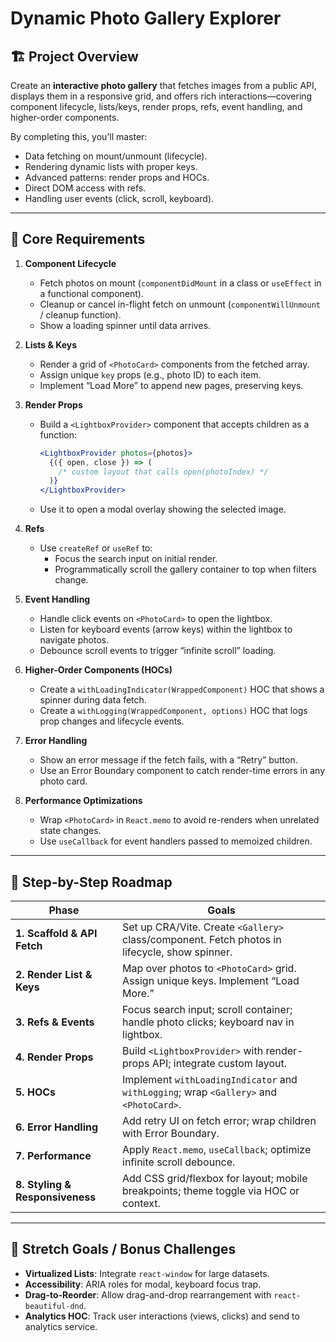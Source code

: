 # Dynamic Photo Gallery Explorer

## 🏗️ Project Overview
Create an **interactive photo gallery** that fetches images from a public API, displays them in a responsive grid, and offers rich interactions—covering component lifecycle, lists/keys, render props, refs, event handling, and higher-order components.

By completing this, you’ll master:
- Data fetching on mount/unmount (lifecycle).
- Rendering dynamic lists with proper keys.
- Advanced patterns: render props and HOCs.
- Direct DOM access with refs.
- Handling user events (click, scroll, keyboard).

---

## 🚩 Core Requirements

1. **Component Lifecycle**  
   - Fetch photos on mount (`componentDidMount` in a class or `useEffect` in a functional component).  
   - Cleanup or cancel in-flight fetch on unmount (`componentWillUnmount` / cleanup function).  
   - Show a loading spinner until data arrives.

2. **Lists & Keys**  
   - Render a grid of `<PhotoCard>` components from the fetched array.  
   - Assign unique `key` props (e.g., photo ID) to each item.  
   - Implement “Load More” to append new pages, preserving keys.

3. **Render Props**  
   - Build a `<LightboxProvider>` component that accepts children as a function:  
     ```jsx
     <LightboxProvider photos={photos}>
       {({ open, close }) => (
         /* custom layout that calls open(photoIndex) */
       )}
     </LightboxProvider>
     ```  
   - Use it to open a modal overlay showing the selected image.

4. **Refs**  
   - Use `createRef` or `useRef` to:  
     - Focus the search input on initial render.  
     - Programmatically scroll the gallery container to top when filters change.

5. **Event Handling**  
   - Handle click events on `<PhotoCard>` to open the lightbox.  
   - Listen for keyboard events (arrow keys) within the lightbox to navigate photos.  
   - Debounce scroll events to trigger “infinite scroll” loading.

6. **Higher-Order Components (HOCs)**  
   - Create a `withLoadingIndicator(WrappedComponent)` HOC that shows a spinner during data fetch.  
   - Create a `withLogging(WrappedComponent, options)` HOC that logs prop changes and lifecycle events.

7. **Error Handling**  
   - Show an error message if the fetch fails, with a “Retry” button.  
   - Use an Error Boundary component to catch render-time errors in any photo card.

8. **Performance Optimizations**  
   - Wrap `<PhotoCard>` in `React.memo` to avoid re-renders when unrelated state changes.  
   - Use `useCallback` for event handlers passed to memoized children.

---

## 🔨 Step-by-Step Roadmap

| Phase                          | Goals                                                                                  |
|--------------------------------|----------------------------------------------------------------------------------------|
| **1. Scaffold & API Fetch**    | Set up CRA/Vite. Create `<Gallery>` class/component. Fetch photos in lifecycle, show spinner. |
| **2. Render List & Keys**      | Map over photos to `<PhotoCard>` grid. Assign unique keys. Implement “Load More.”         |
| **3. Refs & Events**           | Focus search input; scroll container; handle photo clicks; keyboard nav in lightbox.    |
| **4. Render Props**            | Build `<LightboxProvider>` with render-props API; integrate custom layout.             |
| **5. HOCs**                    | Implement `withLoadingIndicator` and `withLogging`; wrap `<Gallery>` and `<PhotoCard>`. |
| **6. Error Handling**          | Add retry UI on fetch error; wrap children with Error Boundary.                         |
| **7. Performance**             | Apply `React.memo`, `useCallback`; optimize infinite scroll debounce.                   |
| **8. Styling & Responsiveness**| Add CSS grid/flexbox for layout; mobile breakpoints; theme toggle via HOC or context.   |

---

## 🎯 Stretch Goals / Bonus Challenges

- **Virtualized Lists**: Integrate `react-window` for large datasets.  
- **Accessibility**: ARIA roles for modal, keyboard focus trap.  
- **Drag-to-Reorder**: Allow drag-and-drop rearrangement with `react-beautiful-dnd`.  
- **Analytics HOC**: Track user interactions (views, clicks) and send to analytics service.

